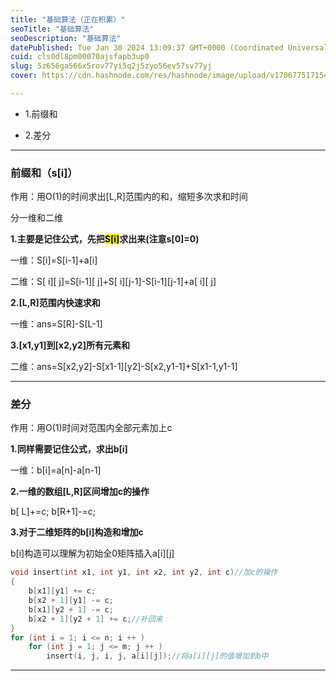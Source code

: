 ```yaml
---
title: "基础算法（正在积累）"
seoTitle: "基础算法"
seoDescription: "基础算法"
datePublished: Tue Jan 30 2024 13:09:37 GMT+0000 (Coordinated Universal Time)
cuid: cls0dl8pm00070ajsfapb3up0
slug: 5z656ga566x5rov77yi5q2j5zyo56ev57sv77yj
cover: https://cdn.hashnode.com/res/hashnode/image/upload/v1706775171544/0689fb79-e670-4730-9a8a-5fbccaafa1d6.jpeg

---
```


* 1.前缀和
    
* 2.差分
    

---

### 前缀和（s\[i\]）

作用：用O(1)的时间求出\[L,R\]范围内的和，缩短多次求和时间

分一维和二维

**1.主要是记住公式，先把<mark>S[i]</mark>求出来(注意s\[0\]=0)**

一维：S\[i\]=S\[i-1\]+a\[i\]

二维：S\[ i\]\[ j\]=S\[i-1\]\[ j\]+S\[ i\]\[j-1\]-S\[i-1\]\[j-1\]+a\[ i\]\[ j\]

**2.\[L,R\]范围内快速求和**

一维：ans=S\[R\]-S\[L-1\]

**3.\[x1,y1\]到\[x2,y2\]所有元素和**

二维：ans=S\[x2,y2\]-S\[x1-1\]\[y2\]-S\[x2,y1-1\]+S\[x1-1,y1-1\]

---

### 差分

作用：用O(1)时间对范围内全部元素加上c

**1.同样需要记住公式，求出b\[i\]**

一维：b\[i\]=a\[n\]-a\[n-1\]

**2.一维的数组\[L,R\]区间增加c的操作**

b\[ L\]+=c; b\[R+1\]-=c;

**3.对于二维矩阵的b\[i\]构造和增加c**

b\[i\]构造可以理解为初始全0矩阵插入a\[i\]\[j\]

```cpp
void insert(int x1, int y1, int x2, int y2, int c)//加c的操作
{
    b[x1][y1] += c;
    b[x2 + 1][y1] -= c;
    b[x1][y2 + 1] -= c;
    b[x2 + 1][y2 + 1] += c;//补回来
}
for (int i = 1; i <= n; i ++ )
    for (int j = 1; j <= m; j ++ )
        insert(i, j, i, j, a[i][j]);//将a[i][j]的值增加到b中
```

---